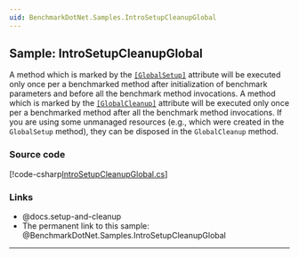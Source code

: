 ```yaml
---
uid: BenchmarkDotNet.Samples.IntroSetupCleanupGlobal
---
```


## Sample: IntroSetupCleanupGlobal

A method which is marked by the [`[GlobalSetup]`](xref:BenchmarkDotNet.Attributes.GlobalSetupAttribute)
  attribute will be executed only once per a benchmarked method
  after initialization of benchmark parameters and before all the benchmark method invocations.
A method which is marked by the [`[GlobalCleanup]`](xref:BenchmarkDotNet.Attributes.GlobalCleanupAttribute)
  attribute will be executed only once per a benchmarked method
  after all the benchmark method invocations.
If you are using some unmanaged resources (e.g., which were created in the `GlobalSetup` method),
  they can be disposed in the `GlobalCleanup` method.

### Source code

[!code-csharp[IntroSetupCleanupGlobal.cs](../../../samples/BenchmarkDotNet.Samples/IntroSetupCleanupGlobal.cs)]

### Links

* @docs.setup-and-cleanup
* The permanent link to this sample: @BenchmarkDotNet.Samples.IntroSetupCleanupGlobal

---